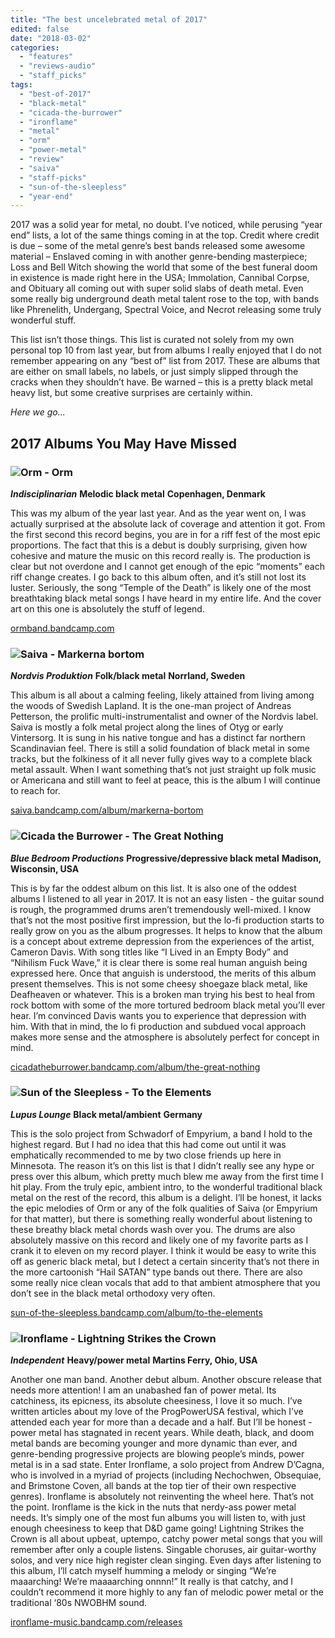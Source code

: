 ```yaml
---
title: "The best uncelebrated metal of 2017"
edited: false
date: "2018-03-02"
categories:
  - "features"
  - "reviews-audio"
  - "staff_picks"
tags:
  - "best-of-2017"
  - "black-metal"
  - "cicada-the-burrower"
  - "ironflame"
  - "metal"
  - "orm"
  - "power-metal"
  - "review"
  - "saiva"
  - "staff-picks"
  - "sun-of-the-sleepless"
  - "year-end"
---
```


2017 was a solid year for metal, no doubt. I’ve noticed, while perusing “year end” lists, a lot of the same things coming in at the top. Credit where credit is due – some of the metal genre’s best bands released some awesome material – Enslaved coming in with another genre-bending masterpiece; Loss and Bell Witch showing the world that some of the best funeral doom in existence is made right here in the USA; Immolation, Cannibal Corpse, and Obituary all coming out with super solid slabs of death metal. Even some really big underground death metal talent rose to the top, with bands like Phrenelith, Undergang, Spectral Voice, and Necrot releasing some truly wonderful stuff.

This list isn’t those things. This list is curated not solely from my own personal top 10 from last year, but from albums I really enjoyed that I do not remember appearing on any “best of” list from 2017. These are albums that are either on small labels, no labels, or just simply slipped through the cracks when they shouldn’t have. Be warned – this is a pretty black metal heavy list, but some creative surprises are certainly within.

_Here we go..._

## 2017 Albums You May Have Missed

### ![](https://hellbound.ca/wp-content/uploads/2018/03/Orm-Orm-2017-300x300.jpg)Orm - Orm

_**Indisciplinarian**_ **Melodic black metal** **Copenhagen, Denmark**

This was my album of the year last year. And as the year went on, I was actually surprised at the absolute lack of coverage and attention it got. From the first second this record begins, you are in for a riff fest of the most epic proportions. The fact that this is a debut is doubly surprising, given how cohesive and mature the music on this record really is. The production is clear but not overdone and I cannot get enough of the epic “moments” each riff change creates. I go back to this album often, and it’s still not lost its luster. Seriously, the song “Temple of the Death” is likely one of the most breathtaking black metal songs I have heard in my entire life. And the cover art on this one is absolutely the stuff of legend.

[ormband.bandcamp.com](https://ormband.bandcamp.com/)

### ![](https://hellbound.ca/wp-content/uploads/2018/03/Saiva-Markerna-bortom-2017-300x300.jpg)Saiva - Markerna bortom

_**Nordvis Produktion**_ **Folk/black metal** **Norrland, Sweden**

This album is all about a calming feeling, likely attained from living among the woods of Swedish Lapland. It is the one-man project of Andreas Petterson, the prolific multi-instrumentalist and owner of the Nordvis label. Saiva is mostly a folk metal project along the lines of Otyg or early Vintersorg. It is sung in his native tongue and has a distinct far northern Scandinavian feel. There is still a solid foundation of black metal in some tracks, but the folkiness of it all never fully gives way to a complete black metal assault. When I want something that’s not just straight up folk music or Americana and still want to feel at peace, this is the album I will continue to reach for.

[saiva.bandcamp.com/album/markerna-bortom](https://saiva.bandcamp.com/album/markerna-bortom)

### ![](https://hellbound.ca/wp-content/uploads/2018/03/Cicada-the-Burrower-The-Great-Nothing-300x297.jpg)Cicada the Burrower - The Great Nothing

_**Blue Bedroom Productions**_ **Progressive/depressive black metal** **Madison, Wisconsin, USA**

This is by far the oddest album on this list. It is also one of the oddest albums I listened to all year in 2017. It is not an easy listen - the guitar sound is rough, the programmed drums aren’t tremendously well-mixed. I know that’s not the most positive first impression, but the lo-fi production starts to really grow on you as the album progresses. It helps to know that the album is a concept about extreme depression from the experiences of the artist, Cameron Davis. With song titles like “I Lived in an Empty Body” and “Nihilism Fuck Wave,” it is clear there is some real human anguish being expressed here. Once that anguish is understood, the merits of this album present themselves. This is not some cheesy shoegaze black metal, like Deafheaven or whatever. This is a broken man trying his best to heal from rock bottom with some of the more tortured bedroom black metal you’ll ever hear. I’m convinced Davis wants you to experience that depression with him. With that in mind, the lo fi production and subdued vocal approach makes more sense and the atmosphere is absolutely perfect for concept in mind.

[cicadatheburrower.bandcamp.com/album/the-great-nothing](https://cicadatheburrower.bandcamp.com/album/the-great-nothing)

### ![](https://hellbound.ca/wp-content/uploads/2018/03/Sun-of-the-Sleepless-To-the-Elements-300x300.jpg)Sun of the Sleepless - To the Elements

_**Lupus Lounge**_ **Black metal/ambient** **Germany**

This is the solo project from Schwadorf of Empyrium, a band I hold to the highest regard. But I had no idea that this had come out until it was emphatically recommended to me by two close friends up here in Minnesota. The reason it’s on this list is that I didn’t really see any hype or press over this album, which pretty much blew me away from the first time I hit play. From the truly epic, ambient intro, to the wonderful traditional black metal on the rest of the record, this album is a delight. I’ll be honest, it lacks the epic melodies of Orm or any of the folk qualities of Saiva (or Empyrium for that matter), but there is something really wonderful about listening to these breathy black metal chords wash over you. The drums are also absolutely massive on this record and likely one of my favorite parts as I crank it to eleven on my record player. I think it would be easy to write this off as generic black metal, but I detect a certain sincerity that’s not there in the more cartoonish “Hail SATAN” type bands out there. There are also some really nice clean vocals that add to that ambient atmosphere that you don’t see in the black metal orthodoxy very often.

[sun-of-the-sleepless.bandcamp.com/album/to-the-elements](https://sun-of-the-sleepless.bandcamp.com/album/to-the-elements)

### ![](https://hellbound.ca/wp-content/uploads/2018/03/Ironflame-Lightning-Strikes-the-Crown-296x300.jpg)Ironflame - Lightning Strikes the Crown

_**Independent**_ **Heavy/power metal** **Martins Ferry, Ohio, USA**

Another one man band. Another debut album. Another obscure release that needs more attention! I am an unabashed fan of power metal. Its catchiness, its epicness, its absolute cheesiness, I love it so much. I’ve written articles about my love of the ProgPowerUSA festival, which I’ve attended each year for more than a decade and a half. But I’ll be honest - power metal has stagnated in recent years. While death, black, and doom metal bands are becoming younger and more dynamic than ever, and genre-bending progressive projects are blowing people’s minds, power metal is in a sad state. Enter Ironflame, a solo project from Andrew D’Cagna, who is involved in a myriad of projects (including Nechochwen, Obsequiae, and Brimstone Coven, all bands at the top tier of their own respective genres). Ironflame is absolutely not reinventing the wheel here. That’s not the point. Ironflame is the kick in the nuts that nerdy-ass power metal needs. It’s simply one of the most fun albums you will listen to, with just enough cheesiness to keep that D&D game going! Lightning Strikes the Crown is all about upbeat, uptempo, catchy power metal songs that you will remember after only a couple listens. Singable choruses, air guitar-worthy solos, and very nice high register clean singing. Even days after listening to this album, I’ll catch myself humming a melody or singing “We’re maaarching! We’re maaaarching onnnn!” It really is that catchy, and I couldn’t recommend it more highly to any fan of melodic power metal or the traditional ‘80s NWOBHM sound.

[ironflame-music.bandcamp.com/releases](https://ironflame-music.bandcamp.com/releases)

